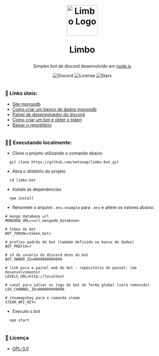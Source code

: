 <h1 align="center">
    <img src="https://i.imgur.com/E9hTV64.png" alt="Limbo Logo" width="100">
    <p>Limbo</p>
</h1>

<div align="center">
    <p>Simples bot de discord desenvolvido em <a href="https://nodejs.dev/download/">node.js</a></p>
    <img alt="Discord" src="https://img.shields.io/discord/688110275789979657?color=black&label=discord&logo=discord&logoColor=white">
    <img alt="License" src="https://img.shields.io/github/license/netosep/limbo-bot?color=black">
    <img alt="Stars" src="https://img.shields.io/github/stars/netosep/limbo-bot?color=black&logo=node.js&logoColor=white">
</div>

#

### 🔗 Links úteis:
<ul>
    <li><a href="https://account.mongodb.com/account/login">Site mongodb</a></li>
    <li><a href="#">Como criar um banco de dados mongodb</a></li>
    <li><a href="https://discord.com/developers/applications">Painel de desenvolvedor do discord</a></li>
    <li><a href="#">Como criar um bot e obter o token</a></li>
    <li><a href="https://github.com/netosep/limbo-bot/archive/refs/heads/main.zip">Baixar o reposítório</a></li>
</ul>

#

### 👨‍💻 Executando localmente:
- Clone o projeto utilizando o comando abaixo
```
  git clone https://github.com/netosep/limbo-bot.git
```

- Abra o diretório do projeto
```
  cd limbo-bot
```

- Instale as dependencias
```
  npm install
```

- Renomeie o arquivo `.env.example` para `.env` e altere os valores abaixo:
```env
# mongo database url
MONGODB_URL=<url_mongodb_database>

# token do bot
BOT_TOKEN=<token_bot>

# prefixo padrão do bot (também definido no banco de dados)
BOT_PREFIX=?

# id do usuário do discord dono do bot
BOT_OWNER_ID=0000000000000

# link para o painel web do bot - repósitório do painel: (em desenvolvimento)
LEVELS_URL=http://localhost

# canal para salvar os logs do bot de forma global (será removido)
LOG_CHANNEL_ID=000000000000

# steamapikey para o comando steam
STEAM_API_KEY=
```

- Execute o bot
```bash
  npm start
```

#

### 📑 Licença

- [GPL-3.0](https://github.com/netosep/limbo-bot/blob/main/LICENSE.md)

